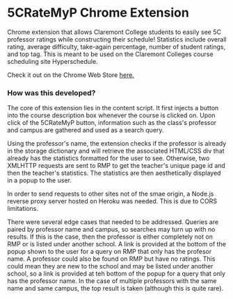 # 5CRateMyP Chrome Extension

Chrome extension that allows Claremont College students to easily see 5C professor ratings while constructing their schedule! Statistics include overall rating, average difficulty, take-again percentage, number of student ratings, and top tag. This is meant to be used on the Claremont Colleges course scheduling site Hyperschedule. 

Check it out on the Chrome Web Store [here.](https://chrome.google.com/webstore/detail/5c-ratemyp/gimpfegdhjdapchojnlagmobkpdllacm?hl=en)

### How was this developed?

The core of this extension lies in the content script. It first injects a button into the course description box whenever the course is clicked on. Upon click of the 5CRateMyP button, information such as the class's professor and campus are gathered and used as a search query.

Using the professor's name, the extension checks if the professor is already in the storage dictionary and will retrieve the associated HTML/CSS div that already has the statistics formatted for the user to see. Otherwise, two XMLHTTP requests are sent to RMP to get the teacher's unique page id and then the teacher's statistics. The statistics are then aesthetically displayed in a popup to the user.

In order to send requests to other sites not of the smae origin, a Node.js reverse proxy server hosted on Heroku was needed. This is due to CORS limitations.

There were several edge cases that needed to be addressed. Queries are paired by professor name and campus, so searches may turn up with no results. If this is the case, then the professor is either completely not on RMP or is listed under another school. A link is provided at the bottom of the popup shown to the user for a query on RMP that only has the profesor name. A professor could also be found on RMP but have no ratings. This could mean they are new to the school and may be listed under another school, so a link is provided at teh bottom of the popup for a query that only has the professor name. In the case of multiple professors with the same name and same campus, the top result is taken (although this is quite rare). 


